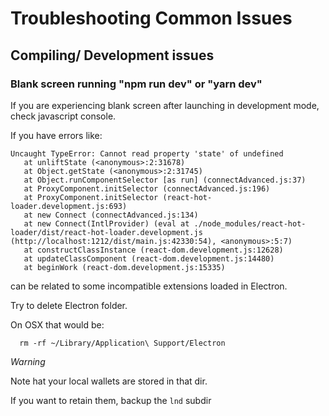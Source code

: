 # Troubleshooting Common Issues
## Compiling/ Development issues
### Blank screen running "npm run dev" or "yarn dev"
If you are experiencing blank screen after launching in development mode, check javascript console.

If you have errors like:

```
Uncaught TypeError: Cannot read property 'state' of undefined
   at unliftState (<anonymous>:2:31678)
   at Object.getState (<anonymous>:2:31745)
   at Object.runComponentSelector [as run] (connectAdvanced.js:37)
   at ProxyComponent.initSelector (connectAdvanced.js:196)
   at ProxyComponent.initSelector (react-hot-loader.development.js:693)
   at new Connect (connectAdvanced.js:134)
   at new Connect(IntlProvider) (eval at ./node_modules/react-hot-loader/dist/react-hot-loader.development.js (http://localhost:1212/dist/main.js:42330:54), <anonymous>:5:7)
   at constructClassInstance (react-dom.development.js:12628)
   at updateClassComponent (react-dom.development.js:14480)
   at beginWork (react-dom.development.js:15335)
```

can be related to some incompatible extensions loaded in Electron. 

Try to delete Electron folder.

On OSX that would be:
```
  rm -rf ~/Library/Application\ Support/Electron
```

*Warning*

Note hat your local wallets are stored in that dir.

If you want to retain them, backup the `lnd` subdir
